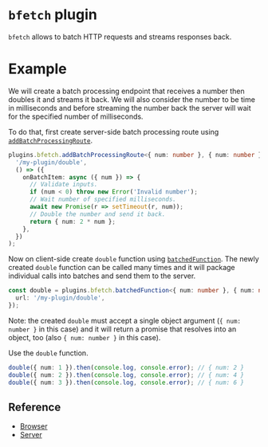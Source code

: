 # `bfetch` plugin

`bfetch` allows to batch HTTP requests and streams responses back.


# Example

We will create a batch processing endpoint that receives a number then doubles it
and streams it back. We will also consider the number to be time in milliseconds
and before streaming the number back the server will wait for the specified number of
milliseconds.

To do that, first create server-side batch processing route using [`addBatchProcessingRoute`](./docs/server/reference.md#addBatchProcessingRoute).

```ts
plugins.bfetch.addBatchProcessingRoute<{ num: number }, { num: number }>(
  '/my-plugin/double',
  () => ({
    onBatchItem: async ({ num }) => {
      // Validate inputs.
      if (num < 0) throw new Error('Invalid number');
      // Wait number of specified milliseconds.
      await new Promise(r => setTimeout(r, num));
      // Double the number and send it back.
      return { num: 2 * num };
    },
  })
);
```

Now on client-side create `double` function using [`batchedFunction`](./docs/browser/reference.md#batchedFunction).
The newly created `double` function can be called many times and it
will package individual calls into batches and send them to the server.

```ts
const double = plugins.bfetch.batchedFunction<{ num: number }, { num: number }>({
  url: '/my-plugin/double',
});
```

Note: the created `double` must accept a single object argument (`{ num: number }` in this case)
and it will return a promise that resolves into an object, too (also `{ num: number }` in this case).

Use the `double` function.

```ts
double({ num: 1 }).then(console.log, console.error); // { num: 2 }
double({ num: 2 }).then(console.log, console.error); // { num: 4 }
double({ num: 3 }).then(console.log, console.error); // { num: 6 }
```


## Reference

- [Browser](./docs/browser/reference.md)
- [Server](./docs/server/reference.md)
